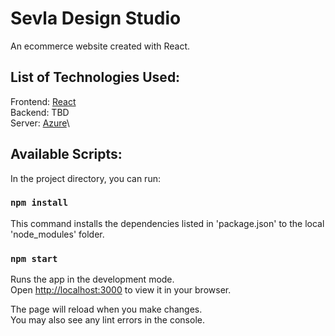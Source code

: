 # Sevla Design Studio

An ecommerce website created with React.

## List of Technologies Used:

Frontend: [React](https://reactjs.org/)\
Backend: TBD\
Server: [Azure](https://azure.microsoft.com/en-ca/?cdn=disable)\

## Available Scripts:

In the project directory, you can run:

### `npm install`

This command installs the dependencies listed in 'package.json' to the local 'node_modules' folder.

### `npm start`

Runs the app in the development mode.\
Open [http://localhost:3000](http://localhost:3000) to view it in your browser.

The page will reload when you make changes.\
You may also see any lint errors in the console.